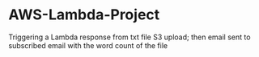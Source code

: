 # AWS-Lambda-Project
Triggering a Lambda response from txt file S3 upload; then email sent to subscribed email with the word count of the file
